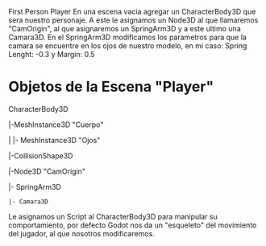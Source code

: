 First Person Player
En una escena vacia agregar un CharacterBody3D que sera nuestro personaje.
A este le asignamos un Node3D al que llamaremos "CamOrigin", al que asignaremos un SpringArm3D y a este ultimo una Camara3D.
En el SpringArm3D modificamos los parametros para que la camara se encuentre en los ojos de nuestro modelo, en mi caso: Spring Lenght: -0.3 y Margin: 0.5

# Objetos de la Escena "Player"
CharacterBody3D

|-MeshInstance3D "Cuerpo"

|  |- MeshInstance3D "Ojos"

|-CollisionShape3D

|-Node3D "CamOrigin"

  |- SpringArm3D
  
    |- Camara3D

Le asignamos un Script al CharacterBody3D para manipular su comportamiento, por defecto Godot nos da un "esqueleto" del movimiento del jugador, al que nosotros modificaremos.
